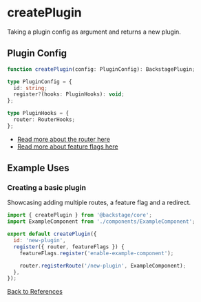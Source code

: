# createPlugin

Taking a plugin config as argument and returns a new plugin.

## Plugin Config

```typescript
function createPlugin(config: PluginConfig): BackstagePlugin;

type PluginConfig = {
  id: string;
  register?(hooks: PluginHooks): void;
};

type PluginHooks = {
  router: RouterHooks;
};
```

- [Read more about the router here](createPlugin-router.md)
- [Read more about feature flags here](createPlugin-feature-flags.md)

## Example Uses

### Creating a basic plugin

Showcasing adding multiple routes, a feature flag and a redirect.

```jsx
import { createPlugin } from '@backstage/core';
import ExampleComponent from './components/ExampleComponent';

export default createPlugin({
  id: 'new-plugin',
  register({ router, featureFlags }) {
    featureFlags.register('enable-example-component');

    router.registerRoute('/new-plugin', ExampleComponent);
  },
});
```

[Back to References](README.md)
